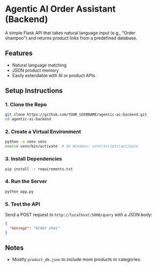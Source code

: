 # Agentic AI Order Assistant (Backend)

A simple Flask API that takes natural language input (e.g., "Order shampoo") and returns product links from a predefined database.

## Features
- Natural language matching
- JSON product memory
- Easily extendable with AI or product APIs

## Setup Instructions

### 1. Clone the Repo
```bash
git clone https://github.com/YOUR_USERNAME/agentic-ai-backend.git
cd agentic-ai-backend
```

### 2. Create a Virtual Environment
```bash
python -m venv venv
source venv/bin/activate  # On Windows: venv\Scripts\activate
```

### 3. Install Dependencies
```bash
pip install -r requirements.txt
```

### 4. Run the Server
```bash
python app.py
```

### 5. Test the API
Send a POST request to `http://localhost:5000/query` with a JSON body:
```json
{
  "message": "Order chai"
}
```

## Notes
- Modify `product_db.json` to include more products or categories.